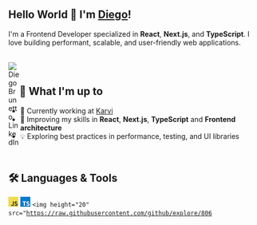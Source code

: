 ## Hello World 👋 I'm [Diego](https://gonzalopozzo.com)!

I'm a Frontend Developer specialized in **React**, **Next.js**, and **TypeScript**. I love building performant, scalable, and user-friendly web applications.

<br/>

<a href="https://www.linkedin.com/in/diego-brunetto/">
  <img align="left" alt="Diego Brunetto LinkedIn" width="22px" src="https://icongr.am/fontawesome/linkedin.svg?size=128&color=70c8ff" />
</a>

<br />

## 🚀 What I'm up to

- 🔭 Currently working at [Karvi](https://vercel.com)
- 🌱 Improving my skills in **React**, **Next.js**, **TypeScript** and **Frontend architecture**
- 💡 Exploring best practices in performance, testing, and UI libraries

<br/>

## 🛠️ Languages & Tools

<code><img height="20" src="https://raw.githubusercontent.com/github/explore/80688e429a7d4ef2fca1e82350fe8e3517d3494d/topics/javascript/javascript.png"></code>
<code><img height="20" src="https://raw.githubusercontent.com/github/explore/80688e429a7d4ef2fca1e82350fe8e3517d3494d/topics/typescript/typescript.png"></code>
<code><img height="20" src="https://raw.githubusercontent.com/github/explore/806
